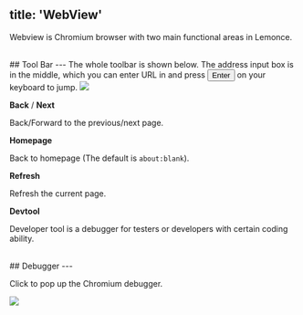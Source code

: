 title: 'WebView'
---
Webview is Chromium browser with two main functional areas in Lemonce.

<br/>
## Tool Bar
---
The whole toolbar is shown below. The address input box is in the middle, which you can enter URL in and press <button>Enter</button> on your keyboard to jump.

<img class="long-images" src="/images/code-editor/webview-toolbar.png">

<i class="fa fa-arrow-left"></i> **Back** / <i class="fa fa-arrow-right"></i> **Next**  

Back/Forward to the previous/next page.

<i class="fa fa-home"></i> **Homepage** 

Back to homepage (The default is `about:blank`).

<i class="fa fa-refresh"></i> **Refresh** 

Refresh the current page. 

<i class="fa fa-pencil-square-o"></i> **Devtool**

Developer tool is a debugger for testers or developers with certain coding ability. <br>

<br/>
## Debugger
---

Click <i class="fa fa-pencil-square-o"></i> to pop up the Chromium debugger.

<img class="guide-images" src="/images/code-editor/webview-debugger.png">
